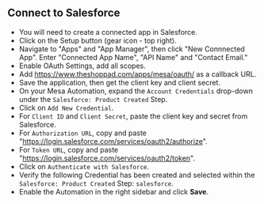 ## Connect to Salesforce
- You will need to create a connected app in Salesforce.
- Click on the Setup button (gear icon - top right).
- Navigate to "Apps" and "App Manager", then click "New Connnected App". Enter "Connected App Name", "API Name" and "Contact Email."
- Enable OAuth Settings, add all scopes.
- Add https://www.theshoppad.com/apps/mesa/oauth/ as a callback URL.
- Save the application, then get the client key and client secret.
- On your Mesa Automation, expand the `Account Credentials` drop-down under the `Salesforce: Product Created` Step. 
- Click on `Add New Credential`.
- For `Client ID` and `Client Secret`, paste the client key and secret from Salesforce.
- For `Authorization URL`, copy and paste "https://login.salesforce.com/services/oauth2/authorize".
- For `Token URL`, copy and paste "https://login.salesforce.com/services/oauth2/token".
- Click on `Authenticate with Salesforce`.
- Verify the following Credential has been created and selected within the `Salesforce: Product Created` Step: `salesforce`.
- Enable the Automation in the right sidebar and click **Save**.